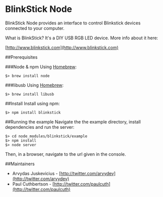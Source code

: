 # BlinkStick Node

BlinkStick Node provides an interface to control Blinkstick devices connected to your computer.

What is BlinkStick? It's a DIY USB RGB LED device. More info about it here:

[http://www.blinkstick.com](http://www.blinkstick.com)


##Prerequisites

###Node & npm
Using [Homebrew](http://homebrew.org/):

```
$> brew install node
```

###libusb
Using [Homebrew](http://homebrew.org/):

```
$> brew install libusb
```


##Install
Install using npm:

```
$> npm install blinkstick
```


##Running the example
Navigate the the example directory, install dependencies and run the server:

```
$> cd node_modules/blinkstick/example
$> npm install
$> node server
```

Then, in a browser, navigate to the url given in the console.


##Maintainers
* Arvydas Juskevicius - [http://twitter.com/arvydev](http://twitter.com/arvydev)
* Paul Cuthbertson - [http://twitter.com/paulcuth](http://twitter.com/paulcuth)
